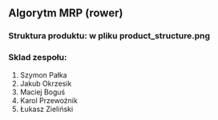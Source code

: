 ## Algorytm MRP (rower)

### Struktura produktu: w pliku product_structure.png

### Sklad zespołu:

1. Szymon Pałka
1. Jakub Okrzesik
1. Maciej Boguś
1. Karol Przewoźnik
1. Łukasz Zieliński